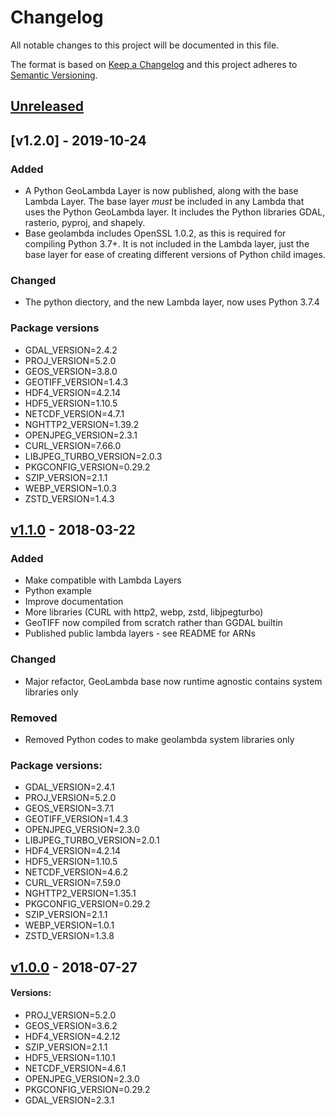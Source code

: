 # Changelog
All notable changes to this project will be documented in this file.

The format is based on [Keep a Changelog](http://keepachangelog.com/en/1.0.0/)
and this project adheres to [Semantic Versioning](http://semver.org/spec/v2.0.0.html).

## [Unreleased]

## [v1.2.0] - 2019-10-24

### Added
- A Python GeoLambda Layer is now published, along with the base Lambda Layer. The base layer *must* be included in any Lambda that uses the Python GeoLambda layer. It includes the Python libraries GDAL, rasterio, pyproj, and shapely.
- Base geolambda includes OpenSSL 1.0.2, as this is required for compiling Python 3.7+. It is not included in the Lambda layer, just the base layer for ease of creating different versions of Python child images.

### Changed
- The python diectory, and the new Lambda layer, now uses Python 3.7.4

### Package versions
- GDAL_VERSION=2.4.2
- PROJ_VERSION=5.2.0
- GEOS_VERSION=3.8.0
- GEOTIFF_VERSION=1.4.3
- HDF4_VERSION=4.2.14
- HDF5_VERSION=1.10.5
- NETCDF_VERSION=4.7.1
- NGHTTP2_VERSION=1.39.2
- OPENJPEG_VERSION=2.3.1
- CURL_VERSION=7.66.0
- LIBJPEG_TURBO_VERSION=2.0.3
- PKGCONFIG_VERSION=0.29.2
- SZIP_VERSION=2.1.1
- WEBP_VERSION=1.0.3
- ZSTD_VERSION=1.4.3

## [v1.1.0] - 2018-03-22

### Added
- Make compatible with Lambda Layers
- Python example
- Improve documentation
- More libraries (CURL with http2, webp, zstd, libjpegturbo)
- GeoTIFF now compiled from scratch rather than GGDAL builtin
- Published public lambda layers - see README for ARNs

### Changed
- Major refactor, GeoLambda base now runtime agnostic contains system libraries only

### Removed
- Removed Python codes to make geolambda system libraries only

### Package versions:
- GDAL_VERSION=2.4.1
- PROJ_VERSION=5.2.0
- GEOS_VERSION=3.7.1
- GEOTIFF_VERSION=1.4.3
- OPENJPEG_VERSION=2.3.0
- LIBJPEG_TURBO_VERSION=2.0.1
- HDF4_VERSION=4.2.14
- HDF5_VERSION=1.10.5
- NETCDF_VERSION=4.6.2
- CURL_VERSION=7.59.0
- NGHTTP2_VERSION=1.35.1
- PKGCONFIG_VERSION=0.29.2
- SZIP_VERSION=2.1.1
- WEBP_VERSION=1.0.1
- ZSTD_VERSION=1.3.8

## [v1.0.0] - 2018-07-27

#### Versions:
- PROJ_VERSION=5.2.0
- GEOS_VERSION=3.6.2
- HDF4_VERSION=4.2.12
- SZIP_VERSION=2.1.1
- HDF5_VERSION=1.10.1
- NETCDF_VERSION=4.6.1
- OPENJPEG_VERSION=2.3.0
- PKGCONFIG_VERSION=0.29.2
- GDAL_VERSION=2.3.1

[Unreleased]: https://github.com/sat-utils/sat-stac/compare/master...develop
[v1.1.0]: https://github.com/developmentseed/geolambda/compare/1.0.0...1.1.0
[v1.0.0]: https://github.com/developmentseed/geolambda/tree/1.0.0
